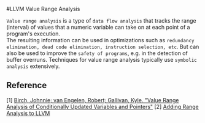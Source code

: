 #LLVM Value Range Analysis

`Value range analysis` is a type of `data flow analysis` that tracks the range (interval) of values that a numeric variable can take on at each point of a program's execution. <br>
The resulting information can be used in optimizations such as `redundancy elimination, dead code elimination, instruction selection, etc`. But can also be used to improve the `safety of programs`, e.g. in the detection of buffer overruns. 
Techniques for value range analysis typically use `symbolic analysis` extensively.

## Reference
[1] [Birch, Johnnie; van Engelen, Robert; Gallivan, Kyle. "Value Range Analysis of Conditionally Updated Variables and Pointers"](http://www.cs.fsu.edu/~engelen/cpcpaper.pdf)
[2] [Adding Range Analysis to LLVM](http://llvm.1065342.n5.nabble.com/Range-Analysis-GSoC-2011-Proposal-td40546.html)
